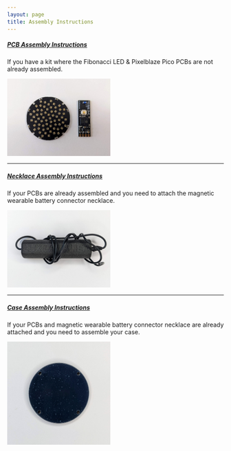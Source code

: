 ```yaml
---
layout: page
title: Assembly Instructions
---
```


##### [PCB Assembly Instructions](/assembly/pcbs)

If you have a kit where the Fibonacci LED & Pixelblaze Pico PCBs are not already assembled.

  <a href="/assembly/pcbs">
    <img src="/assets/img/assembly/PXL_20220701_213444746.jpeg" class="img-thumbnail" style="width: 240px" />
  </a>

---

##### [Necklace Assembly Instructions](/assembly/necklace)

If your PCBs are already assembled and you need to attach the magnetic wearable battery connector necklace.

  <a href="/assembly/necklace">
    <img src="/assets/img/assembly/necklace/PXL_20220701_214936536.jpeg" class="img-thumbnail" style="width: 240px" />
  </a>

---

##### [Case Assembly Instructions](/assembly/case)

If your PCBs and magnetic wearable battery connector necklace are already attached and you need to assemble your case.

  <a href="/assembly/case">
    <img src="/assets/img/assembly/case/PXL_20220701_221516361.jpeg" class="img-thumbnail" style="width: 240px" />
  </a>
